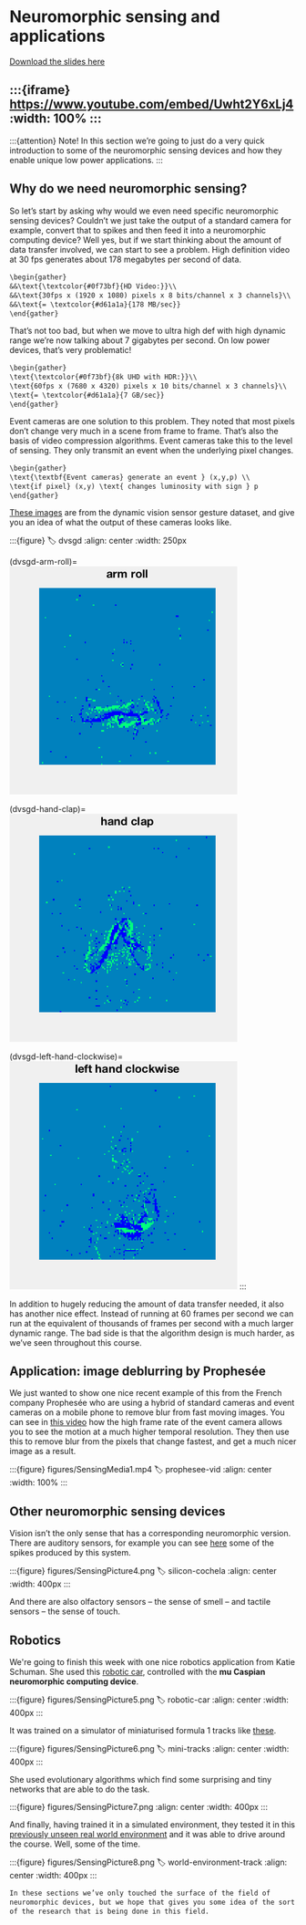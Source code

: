 # Neuromorphic sensing and applications

[Download the slides here](slides/W8-V2-sensing-and-applications.pptx)

:::{iframe} https://www.youtube.com/embed/Uwht2Y6xLj4
:width: 100%
:::
---

:::{attention} Note!
In this section we’re going to just do a very quick introduction to some of the neuromorphic sensing devices and how they enable unique low power applications.
:::

## Why do we need neuromorphic sensing?

So let’s start by asking why would we even need specific neuromorphic sensing devices?
Couldn’t we just take the output of a standard camera for example, convert that to spikes and then feed it into a neuromorphic computing device? Well yes, but if we start thinking about the amount of data transfer involved, we can start to see a problem.
High definition video at 30 fps generates about 178 megabytes per second of data.

```{math}
\begin{gather}
&&\text{\textcolor{#0f73bf}{HD Video:}}\\
&&\text{30fps x (1920 x 1080) pixels x 8 bits/channel x 3 channels}\\
&&\text{= \textcolor{#d61a1a}{178 MB/sec}}
\end{gather}
```

That’s not too bad, but when we move to ultra high def with high dynamic range we’re now talking about 7 gigabytes per second.
On low power devices, that’s very problematic!

```{math}
\begin{gather}
\text{\textcolor{#0f73bf}{8k UHD with HDR:}}\\
\text{60fps x (7680 x 4320) pixels x 10 bits/channel x 3 channels}\\
\text{= \textcolor{#d61a1a}{7 GB/sec}}
\end{gather}
```

Event cameras are one solution to this problem. They noted that most pixels don’t change very much in a scene from frame to frame. That’s also the basis of video compression algorithms. Event cameras take this to the level of sensing. They only transmit an event when the underlying pixel changes.

```{math}
\begin{gather}
\text{\textbf{Event cameras} generate an event } (x,y,p) \\
\text{if pixel} (x,y) \text{ changes luminosity with sign } p 
\end{gather}
```

[These images](#dvsgd) are from the dynamic vision sensor gesture dataset, and give you an idea of what the output of these cameras looks like.

:::{figure}
:label: dvsgd
:align: center
:width: 250px

(dvsgd-arm-roll)=
![Arm Roll](figures/sensingPicture1.gif)

(dvsgd-hand-clap)=
![Hand Clap](figures/sensingPicture2.gif)

(dvsgd-left-hand-clockwise)=
![Left Hand Clockwise](figures/sensingPicture3.gif)
:::

In addition to hugely reducing the amount of data transfer needed, it also has another nice effect. Instead of running at 60 frames per second we can run at the equivalent of thousands of frames per second with a much larger dynamic range.
The bad side is that the algorithm design is much harder, as we’ve seen throughout this course.

## Application: image deblurring by Prophesée

We just wanted to show one nice recent example of this from the French company Prophesée who are using a hybrid of standard cameras and event cameras on a mobile phone to remove blur from fast moving images.
You can see in [this video](#prophesee-vid) how the high frame rate of the event camera allows you to see the motion at a much higher temporal resolution.
They then use this to remove blur from the pixels that change fastest, and get a much nicer image as a result.

:::{figure} figures/SensingMedia1.mp4
:label: prophesee-vid
:align: center
:width: 100%
:::

## Other neuromorphic sensing devices

Vision isn’t the only sense that has a corresponding neuromorphic version.
There are auditory sensors, for example you can see [here](#silicon-cochela) some of the spikes produced by this system.

:::{figure} figures/SensingPicture4.png
:label: silicon-cochela
:align: center
:width: 400px
:::

And there are also olfactory sensors – the  sense of smell – and tactile sensors – the sense of touch.

## Robotics

We're going to finish this week with one nice robotics application from Katie Schuman.
She used this [robotic car](#robotic-car), controlled with the **mu Caspian neuromorphic computing device**.

:::{figure} figures/SensingPicture5.png
:label: robotic-car
:align: center
:width: 400px
:::

It was trained on a simulator of miniaturised formula 1 tracks like [these](#mini-tracks).

:::{figure} figures/SensingPicture6.png
:label: mini-tracks
:align: center
:width: 400px
:::

She used evolutionary algorithms which find some surprising and tiny networks that are able to do the task.

:::{figure} figures/SensingPicture7.png
:align: center
:width: 400px
:::

And finally, having trained it in a simulated environment, they tested it in this [previously unseen real world environment](#world-environment-track) and it was able to drive around the course. Well, some of the time.

:::{figure} figures/SensingPicture8.png
:label: world-environment-track
:align: center
:width: 400px
:::

```{seealso} That's it!
In these sections we’ve only touched the surface of the field of neuromorphic devices, but we hope that gives you some idea of the sort of the research that is being done in this field.
```